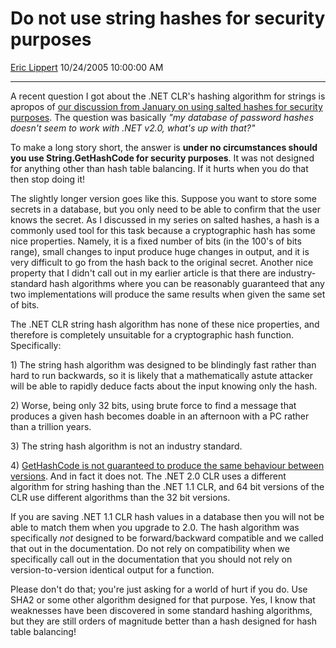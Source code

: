 <div id="page">

# Do not use string hashes for security purposes

[Eric Lippert](https://social.msdn.microsoft.com/profile/Eric%20Lippert) 10/24/2005 10:00:00 AM

-----

<div id="content">

<div class="mine">

A recent question I got about the .NET CLR's hashing algorithm for strings is apropos of [our discussion from January on using salted hashes for security purposes](http://blogs.msdn.com/b/ericlippert/archive/tags/salt/). The question was basically *"my database of password hashes doesn't seem to work with .NET v2.0, what's up with that?"*

To make a long story short, the answer is **under no circumstances should you use String.GetHashCode for security purposes**. It was not designed for anything other than hash table balancing. If it hurts when you do that then stop doing it\!

The slightly longer version goes like this. Suppose you want to store some secrets in a database, but you only need to be able to confirm that the user knows the secret. As I discussed in my series on salted hashes, a hash is a commonly used tool for this task because a cryptographic hash has some nice properties. Namely, it is a fixed number of bits (in the 100's of bits range), small changes to input produce huge changes in output, and it is very difficult to go from the hash back to the original secret. Another nice property that I didn't call out in my earlier article is that there are industry-standard hash algorithms where you can be reasonably guaranteed that any two implementations will produce the same results when given the same set of bits.

The .NET CLR string hash algorithm has none of these nice properties, and therefore is completely unsuitable for a cryptographic hash function. Specifically:

1\) The string hash algorithm was designed to be blindingly fast rather than hard to run backwards, so it is likely that a mathematically astute attacker will be able to rapidly deduce facts about the input knowing only the hash.

2\) Worse, being only 32 bits, using brute force to find a message that produces a given hash becomes doable in an afternoon with a PC rather than a trillion years.

3\) The string hash algorithm is not an industry standard.

4\) [GetHashCode is not guaranteed to produce the same behaviour between versions](http://msdn.microsoft.com/en-us/library/system.string.gethashcode.aspx). And in fact it does not. The .NET 2.0 CLR uses a different algorithm for string hashing than the .NET 1.1 CLR, and 64 bit versions of the CLR use different algorithms than the 32 bit versions.

If you are saving .NET 1.1 CLR hash values in a database then you will not be able to match them when you upgrade to 2.0. The hash algorithm was specifically *not* designed to be forward/backward compatible and we called that out in the documentation. Do not rely on compatibility when we specifically call out in the documentation that you should not rely on version-to-version identical output for a function.

Please don't do that; you're just asking for a world of hurt if you do. Use SHA2 or some other algorithm designed for that purpose. Yes, I know that weaknesses have been discovered in some standard hashing algorithms, but they are still orders of magnitude better than a hash designed for hash table balancing\!

</div>

</div>

</div>

